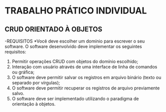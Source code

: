 # TRABALHO PRÁTICO INDIVIDUAL
## CRUD ORIENTADO À OBJETOS

-REQUISITOS
*Você deve escolher um domínio para escrever o seu software. O software desenvolvido deve implementar os seguintes requisitos:
1. Permitir operações CRUD com objetos do domínio escolhido;
2. Interação com usuário através de uma interface de linha de comandos ou gráfica;
3. O software deve permitir salvar os registros em arquivo binário (texto ou separado por
vírgulas);
4. O software deve permitir recuperar os registros de arquivo previamente salvo.
5. O software deve ser implementado utilizando o paradigma de orientação à objetos.
